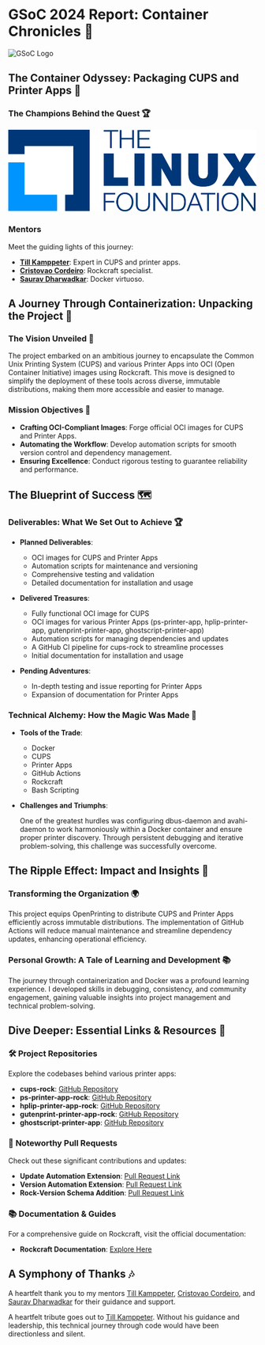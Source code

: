 # GSoC 2024 Report: Container Chronicles 🚀

![GSoC Logo](https://github.com/rudra-iitm/GSoC-2024-Final-Report/blob/main/GSoC_Logo.png)

## The Container Odyssey: Packaging CUPS and Printer Apps 🚢

### The Champions Behind the Quest 🏆

![Linux Foundation](https://github.com/rudra-iitm/GSoC-2024-Final-Report/blob/main/LF_Logo.png)

### Mentors

Meet the guiding lights of this journey:

- **[Till Kamppeter](https://github.com/tillkamppeter)**: Expert in CUPS and printer apps.
- **[Cristovao Cordeiro](https://github.com/cjdcordeiro)**: Rockcraft specialist.
- **[Saurav Dharwadkar](https://github.com/SauravDharwadkar)**: Docker virtuoso.

## A Journey Through Containerization: Unpacking the Project 🎁

### The Vision Unveiled 🌟

The project embarked on an ambitious journey to encapsulate the Common Unix Printing System (CUPS) and various Printer Apps into OCI (Open Container Initiative) images using Rockcraft. This move is designed to simplify the deployment of these tools across diverse, immutable distributions, making them more accessible and easier to manage.

### Mission Objectives 🏹

- **Crafting OCI-Compliant Images**: Forge official OCI images for CUPS and Printer Apps.
- **Automating the Workflow**: Develop automation scripts for smooth version control and dependency management.
- **Ensuring Excellence**: Conduct rigorous testing to guarantee reliability and performance.

## The Blueprint of Success 🗺️

### Deliverables: What We Set Out to Achieve 🏆

- **Planned Deliverables**:
    - OCI images for CUPS and Printer Apps
    - Automation scripts for maintenance and versioning
    - Comprehensive testing and validation
    - Detailed documentation for installation and usage

- **Delivered Treasures**:
    - Fully functional OCI image for CUPS 
    - OCI images for various Printer Apps (ps-printer-app, hplip-printer-app, gutenprint-printer-app, ghostscript-printer-app)
    - Automation scripts for managing dependencies and updates
    - A GitHub CI pipeline for cups-rock to streamline processes
    - Initial documentation for installation and usage

- **Pending Adventures**:
    - In-depth testing and issue reporting for Printer Apps
    - Expansion of documentation for Printer Apps

### Technical Alchemy: How the Magic Was Made 🔮

- **Tools of the Trade**:

    - Docker
    - CUPS
    - Printer Apps
    - GitHub Actions
    - Rockcraft
    - Bash Scripting

- **Challenges and Triumphs**:

    One of the greatest hurdles was configuring dbus-daemon and avahi-daemon to work harmoniously within a Docker container and ensure proper printer discovery. Through persistent debugging and iterative problem-solving, this challenge was successfully overcome.

## The Ripple Effect: Impact and Insights 🌊

### Transforming the Organization 🌍

This project equips OpenPrinting to distribute CUPS and Printer Apps efficiently across immutable distributions. The implementation of GitHub Actions will reduce manual maintenance and streamline dependency updates, enhancing operational efficiency.

### Personal Growth: A Tale of Learning and Development 📚

The journey through containerization and Docker was a profound learning experience. I developed skills in debugging, consistency, and community engagement, gaining valuable insights into project management and technical problem-solving.

## Dive Deeper: Essential Links & Resources 🌟

### 🛠️ **Project Repositories**

Explore the codebases behind various printer apps:

- **cups-rock**: [GitHub Repository](https://github.com/rudra-iitm/cups-rock)
- **ps-printer-app-rock**: [GitHub Repository](https://github.com/rudra-iitm/ps-printer-app-rock)
- **hplip-printer-app-rock**: [GitHub Repository](https://github.com/rudra-iitm/hplip-printer-app-rock)
- **gutenprint-printer-app-rock**: [GitHub Repository](https://github.com/rudra-iitm/gutenprint-printer-app-rock)
- **ghostscript-printer-app**: [GitHub Repository](https://github.com/rudra-iitm/ghostscript-printer-app-rock)

### 🔄 **Noteworthy Pull Requests**

Check out these significant contributions and updates:

- **Update Automation Extension**: [Pull Request Link](https://github.com/ubuntu/desktop-snaps/pull/635)
- **Version Automation Extension**: [Pull Request Link](https://github.com/ubuntu/desktop-snaps/pull/636)
- **Rock-Version Schema Addition**: [Pull Request Link](https://github.com/ubuntu/desktop-snaps/pull/666)

### 📚 **Documentation & Guides**

For a comprehensive guide on Rockcraft, visit the official documentation:

- **Rockcraft Documentation**: [Explore Here](https://documentation.ubuntu.com/rockcraft/en/latest/)

## A Symphony of Thanks 🎶

A heartfelt thank you to my mentors [Till Kamppeter](https://github.com/tillkamppeter), [Cristovao Cordeiro](https://github.com/cjdcordeiro), and [Saurav Dharwadkar](https://github.com/SauravDharwadkar) for their guidance and support. 

A heartfelt tribute goes out to [Till Kamppeter](https://github.com/tillkamppeter). Without his guidance and leadership, this technical journey through code would have been directionless and silent.